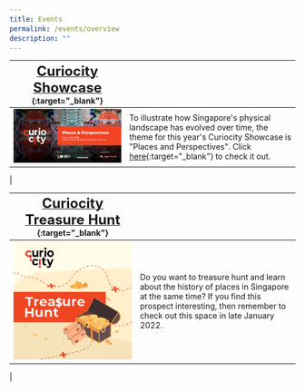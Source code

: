 ```yaml
---
title: Events
permalink: /events/overview
description: ""
---
```

| [**<font size=5> Curiocity Showcase </font>**](/events/curiocity-showcase-2022){:target="_blank"}  |  | 
| -------- | -------- | 
| [<img src="/images/CuriocityShowcasePPmainbanner.jpg" alt="central-area" style="width:650px" />](/events/curiocity-showcase-2022)   | To illustrate how Singapore's physical landscape has evolved over time, the theme for this year's Curiocity Showcase is "Places and Perspectives". Click [here](/events/curiocity-showcase-2022){:target="_blank"} to check it out.
|

| [**<font size=5> Curiocity Treasure Hunt </font>**](/events/curiocity-treasure-hunt/introduction){:target="_blank"}  |  | 
| -------- | -------- | 
| [<img src="/images/treasurehuntbanner.jpg" alt="central-area" style="width:650px" />](/events/curiocity-treasure-hunt/introduction)   | Do you want to treasure hunt and learn about the history of places in Singapore at the same time? If you find this prospect interesting, then remember to check out this space in late January 2022.
|